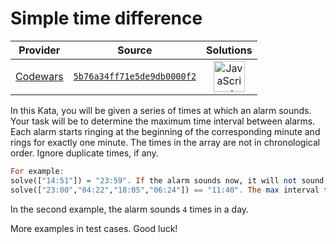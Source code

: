[_metadata_:generated]: - "true"

# Simple time difference

<!-- INFO TABLE BEGIN -->

| Provider                                        | Source                                                                               | Solutions                                                                                                                                                    |
| :---------------------------------------------: | :----------------------------------------------------------------------------------: | :----------------------------------------------------------------------------------------------------------------------------------------------------------: |
| [Codewars](../../../docs/providers/Codewars.md) | [`5b76a34ff71e5de9db0000f2`](https://www.codewars.com/kata/5b76a34ff71e5de9db0000f2) | [<img src="https://res.cloudinary.com/rascaltwo/image/upload/v1631924076/javascript_ehszr7.svg" alt="JavaScript" title="JavaScript" width="50" />](solve.js) |

<!-- INFO TABLE END -->

In this Kata, you will be given a series of times at which an alarm sounds. Your task will be to determine the maximum time interval between alarms. Each alarm starts ringing at the beginning of the corresponding minute and rings for exactly one minute. The times in the array are not in chronological order. Ignore duplicate times, if any.

```Haskell
For example:
solve(["14:51"]) = "23:59". If the alarm sounds now, it will not sound for another 23 hours and 59 minutes.
solve(["23:00","04:22","18:05","06:24"]) == "11:40". The max interval that the alarm will not sound is 11 hours and 40 minutes.
```
In the second example, the alarm sounds `4` times in a day.

More examples in test cases. Good luck!
